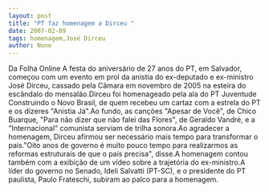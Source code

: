 ```yaml
---
layout: post
title: "PT faz homenagem a Dirceu "
date: 2007-02-09
tags: homenagem,José Dirceu
author: None
---
```

Da Folha Online
A festa do aniversário de 27 anos do PT, em Salvador, começou com um evento em prol da anistia do ex-deputado e ex-ministro José Dirceu, cassado pela Câmara em novembro de 2005 na esteira do escândalo do mensalão.Dirceu foi homenageado pela ala do PT Juventude Construindo o Novo Brasil, de quem recebeu um cartaz com a estrela do PT e os dizeres \"Anistia Já\".Ao fundo, as canções \"Apesar de Você\", de Chico Buarque, \"Para não dizer que não falei das Flores\", de Geraldo Vandré, e a \"Internacional\" comunista serviam de trilha sonora.Ao agradecer a homenagem, Dirceu afirmou ser necessário mais tempo para transformar o país.\"Oito anos de governo é muito pouco tempo para realizarmos as reformas estruturais de que o país precisa\", disse.A homenagem contou também com a exibição de um vídeo sobre a trajetória do ex-ministro.A líder do governo no Senado, Ideli Salvatti (PT-SC), e o presidente do PT paulista, Paulo Frateschi, subiram ao palco para a homenagem. 